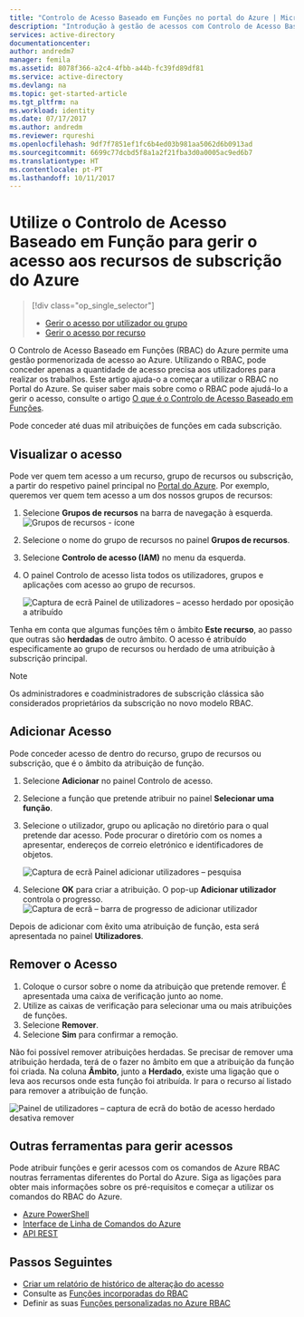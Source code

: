 ```yaml
---
title: "Controlo de Acesso Baseado em Funções no portal do Azure | Microsoft Docs"
description: "Introdução à gestão de acessos com Controlo de Acesso Baseado em Funções no Portal do Azure. Utilize atribuições de funções para atribuir permissões aos seus recursos."
services: active-directory
documentationcenter: 
author: andredm7
manager: femila
ms.assetid: 8078f366-a2c4-4fbb-a44b-fc39fd89df81
ms.service: active-directory
ms.devlang: na
ms.topic: get-started-article
ms.tgt_pltfrm: na
ms.workload: identity
ms.date: 07/17/2017
ms.author: andredm
ms.reviewer: rqureshi
ms.openlocfilehash: 9df7f7851ef1fc6b4ed03b981aa5062d6b0913ad
ms.sourcegitcommit: 6699c77dcbd5f8a1a2f21fba3d0a0005ac9ed6b7
ms.translationtype: HT
ms.contentlocale: pt-PT
ms.lasthandoff: 10/11/2017
---
```

# <a name="use-role-based-access-control-to-manage-access-to-your-azure-subscription-resources"></a>Utilize o Controlo de Acesso Baseado em Função para gerir o acesso aos recursos de subscrição do Azure
> [!div class="op_single_selector"]
> * [Gerir o acesso por utilizador ou grupo](role-based-access-control-manage-assignments.md)
> * [Gerir o acesso por recurso](role-based-access-control-configure.md)

O Controlo de Acesso Baseado em Funções (RBAC) do Azure permite uma gestão pormenorizada de acesso ao Azure. Utilizando o RBAC, pode conceder apenas a quantidade de acesso precisa aos utilizadores para realizar os trabalhos. Este artigo ajuda-o a começar a utilizar o RBAC no Portal do Azure. Se quiser saber mais sobre como o RBAC pode ajudá-lo a gerir o acesso, consulte o artigo [O que é o Controlo de Acesso Baseado em Funções](role-based-access-control-what-is.md).

Pode conceder até duas mil atribuições de funções em cada subscrição. 

## <a name="view-access"></a>Visualizar o acesso
Pode ver quem tem acesso a um recurso, grupo de recursos ou subscrição, a partir do respetivo painel principal no [Portal do Azure](https://portal.azure.com). Por exemplo, queremos ver quem tem acesso a um dos nossos grupos de recursos:

1. Selecione **Grupos de recursos** na barra de navegação à esquerda.  
    ![Grupos de recursos - ícone](./media/role-based-access-control-configure/resourcegroups_icon.png)
2. Selecione o nome do grupo de recursos no painel **Grupos de recursos**.
3. Selecione **Controlo de acesso (IAM)** no menu da esquerda.  
4. O painel Controlo de acesso lista todos os utilizadores, grupos e aplicações com acesso ao grupo de recursos.  
   
    ![Captura de ecrã Painel de utilizadores – acesso herdado por oposição a atribuído](./media/role-based-access-control-configure/view-access.png)

Tenha em conta que algumas funções têm o âmbito **Este recurso**, ao passo que outras são **herdadas** de outro âmbito. O acesso é atribuído especificamente ao grupo de recursos ou herdado de uma atribuição à subscrição principal.

> [!NOTE]
> Os administradores e coadministradores de subscrição clássica são considerados proprietários da subscrição no novo modelo RBAC.

## <a name="add-access"></a>Adicionar Acesso
Pode conceder acesso de dentro do recurso, grupo de recursos ou subscrição, que é o âmbito da atribuição de função.

1. Selecione **Adicionar** no painel Controlo de acesso.  
2. Selecione a função que pretende atribuir no painel **Selecionar uma função**.
3. Selecione o utilizador, grupo ou aplicação no diretório para o qual pretende dar acesso. Pode procurar o diretório com os nomes a apresentar, endereços de correio eletrónico e identificadores de objetos.  
   
    ![Captura de ecrã Painel adicionar utilizadores – pesquisa](./media/role-based-access-control-configure/grant-access2.png)
4. Selecione **OK** para criar a atribuição. O pop-up **Adicionar utilizador** controla o progresso.  
    ![Captura de ecrã – barra de progresso de adicionar utilizador](./media/role-based-access-control-configure/addinguser_popup.png)

Depois de adicionar com êxito uma atribuição de função, esta será apresentada no painel **Utilizadores**.

## <a name="remove-access"></a>Remover o Acesso
1. Coloque o cursor sobre o nome da atribuição que pretende remover. É apresentada uma caixa de verificação junto ao nome.
2. Utilize as caixas de verificação para selecionar uma ou mais atribuições de funções.
2. Selecione **Remover**.  
3. Selecione **Sim** para confirmar a remoção.

Não foi possível remover atribuições herdadas. Se precisar de remover uma atribuição herdada, terá de o fazer no âmbito em que a atribuição da função foi criada. Na coluna **Âmbito**, junto a **Herdado**, existe uma ligação que o leva aos recursos onde esta função foi atribuída. Ir para o recurso aí listado para remover a atribuição de função.

![Painel de utilizadores – captura de ecrã do botão de acesso herdado desativa remover](./media/role-based-access-control-configure/remove-access2.png)

## <a name="other-tools-to-manage-access"></a>Outras ferramentas para gerir acessos
Pode atribuir funções e gerir acessos com os comandos de Azure RBAC noutras ferramentas diferentes do Portal do Azure.  Siga as ligações para obter mais informações sobre os pré-requisitos e começar a utilizar os comandos do RBAC do Azure.

* [Azure PowerShell](role-based-access-control-manage-access-powershell.md)
* [Interface de Linha de Comandos do Azure](role-based-access-control-manage-access-azure-cli.md)
* [API REST](role-based-access-control-manage-access-rest.md)

## <a name="next-steps"></a>Passos Seguintes
* [Criar um relatório de histórico de alteração do acesso](role-based-access-control-access-change-history-report.md)
* Consulte as [Funções incorporadas do RBAC](role-based-access-built-in-roles.md)
* Definir as suas [Funções personalizadas no Azure RBAC](role-based-access-control-custom-roles.md)

